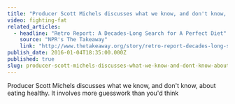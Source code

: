 ```yaml
---
title: "Producer Scott Michels discusses what we know, and don't know, about diets"
video: fighting-fat
related_articles:
  - headline: "Retro Report: A Decades-Long Search for A Perfect Diet"
    source: "NPR's The Takeaway"
    link: "http://www.thetakeaway.org/story/retro-report-decades-long-search-perfect-diet/?hootPostID=e8e0dfb3beaa676456c77fd946b4487e"
publish_date: 2016-01-04T18:35:00.000Z
published: true
slug: producer-scott-michels-discusses-what-we-know-and-dont-know-about-diets
---
```

Producer Scott Michels discusses what we know, and don't know, about eating healthy. It involves more guesswork than you'd think

